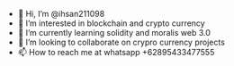 - 👋 Hi, I’m @ihsan211098
- 👀 I’m interested in blockchain and crypto currency
- 🌱 I’m currently learning solidity and moralis web 3.0
- 💞️ I’m looking to collaborate on crypro currency projects
- 📫 How to reach me at whatsapp +62895433477555

<!---
ihsan211098/ihsan211098 is a ✨ special ✨ repository because its `README.md` (this file) appears on your GitHub profile.
You can click the Preview link to take a look at your changes.
--->
